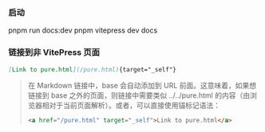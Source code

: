 ### 启动
pnpm run docs:dev
pnpm vitepress dev docs

### 链接到非 VitePress 页面
```markdown
[Link to pure.html](/pure.html){target="_self"}
```

> 在 Markdown 链接中，base 会自动添加到 URL 前面。这意味着，如果想链接到 base 之外的页面，则链接中需要类似 ../../pure.html 的内容（由浏览器相对于当前页面解析）。或者，可以直接使用锚标记语法：
> ```html
> <a href="/pure.html" target="_self">Link to pure.html</a>
> ```



